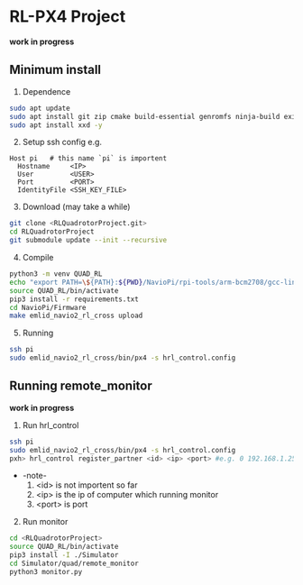 # RL-PX4 Project
**work in progress**
## Minimum install
1. Dependence
```bash
sudo apt update 
sudo apt install git zip cmake build-essential genromfs ninja-build exiftool astyle -y
sudo apt install xxd -y
```

2. Setup ssh config
e.g.
```hash
Host pi   # this name `pi` is importent
  Hostname     <IP>
  User         <USER>
  Port         <PORT>
  IdentityFile <SSH_KEY_FILE>
```


3. Download (may take a while)
```bash
git clone <RLQuadrotorProject.git>
cd RLQuadrotorProject
git submodule update --init --recursive
```


4. Compile
```bash
python3 -m venv QUAD_RL
echo "export PATH=\${PATH}:${PWD}/NavioPi/rpi-tools/arm-bcm2708/gcc-linaro-arm-linux-gnueabihf-raspbian-x64/bin" >> QUAD_RL/bin/activate
source QUAD_RL/bin/activate
pip3 install -r requirements.txt
cd NavioPi/Firmware
make emlid_navio2_rl_cross upload
```


5. Running
```bash
ssh pi
sudo emlid_navio2_rl_cross/bin/px4 -s hrl_control.config
```

## Running remote_monitor
**work in progress**
1. Run hrl_control
```bash
ssh pi
sudo emlid_navio2_rl_cross/bin/px4 -s hrl_control.config
pxh> hrl_control register_partner <id> <ip> <port> #e.g. 0 192.168.1.255 8889  
```
  -  -note-
      1. \<id\> is not importent so far
      2. \<ip\> is the ip of computer which running monitor
      3. \<port\> is port

2. Run monitor
```bash
cd <RLQuadrotorProject>
source QUAD_RL/bin/activate
pip3 install -I ./Simulator
cd Simulator/quad/remote_monitor
python3 monitor.py
```

